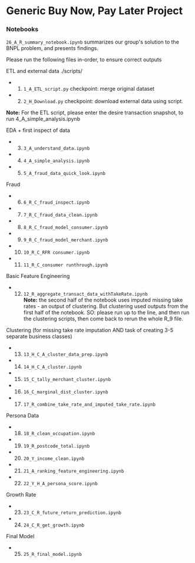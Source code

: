 # Generic Buy Now, Pay Later Project

### **Notebooks**
`26_A_R_summary_notebook.ipynb` summarizes our group's solution to the BNPL problem, and presents findings.

Please run the following files in-order, to ensure correct outputs

ETL and external data
./scripts/
- 1.  `1_A_ETL_script.py`            checkpoint: merge original dataset
- 2.  `2_H_Download.py`              checkpoint: download external data using script. 

**Note:** For the ETL script, please enter the desire transaction snapshot, to run 4_A_simple_analysis.ipynb

EDA + first inspect of data
- 3.  `3_A_understand_data.ipynb`
- 4.  `4_A_simple_analysis.ipynb`
- 5.  `5_A_fraud_data_quick_look.ipynb`

Fraud
- 6.  `6_R_C_fraud_inspect.ipynb`
- 7.  `7_R_C_fraud_data_clean.ipynb`
- 8.  `8_R_C_fraud_model_consumer.ipynb`
- 9.  `9_R_C_fraud_model_merchant.ipynb`
- 10. `10_R_C_RFR consumer.ipynb`
- 11. `11_R_C_consumer runthrough.ipynb`


Basic Feature Engineering
- 12. `12_R_aggregate_transact_data_withTakeRate.ipynb`  
**Note:** the second half of the notebook uses imputed missing take rates - an output of clustering. But clustering used outputs from the first half of the notebook. SO: please run up to the line, and then run the clustering scripts, then come back to rerun the whole R_9 file.


Clustering (for missing take rate imputation AND task of creating 3-5 separate business classes)
- 13. `13_H_C_A_cluster_data_prep.ipynb`
- 14. `14_H_C_A_cluster.ipynb`
- 15. `15_C_tally_merchant_cluster.ipynb`
- 16. `16_C_marginal_dist_cluster.ipynb`
- 17. `17_R_combine_take_rate_and_imputed_take_rate.ipynb`


Persona Data
- 18. `18_R_clean_occupation.ipynb`
- 19. `19_R_postcode_total.ipynb`
- 20. `20_Y_income_clean.ipynb`
- 21. `21_A_ranking_feature_engineering.ipynb`
- 22. `22_Y_H_A_persona_score.ipynb`


Growth Rate
- 23. `23_C_R_future_return_prediction.ipynb`
- 24. `24_C_R_get_growth.ipynb`


Final Model
- 25. `25_R_final_model.ipynb`